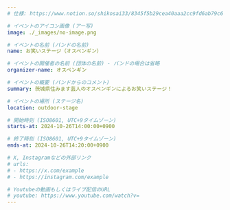 ```yaml
---
# 仕様: https://www.notion.so/shikosai33/8345f5b29cea40aaa2cc9fd6ab79c6a6?pvs=4#9ae1134163bc41fca64fb5161acf4e19

# イベントのアイコン画像 (アー写)
image: ./_images/no-image.png

# イベントの名前 (バンドの名前)
name: お笑いステージ（オスペンギン）

# イベントの開催者の名前 (団体の名前) - バンドの場合は省略
organizer-name: オスペンギン

# イベントの概要 (バンドからのコメント)
summary: 茨城県住みます芸人のオスペンギンによるお笑いステージ！

# イベントの場所 (ステージ名)
location: outdoor-stage

# 開始時刻 (ISO8601, UTC+9タイムゾーン)
starts-at: 2024-10-26T14:00:00+0900

# 終了時刻 (ISO8601, UTC+9タイムゾーン)
ends-at: 2024-10-26T14:20:00+0900

# X, Instagramなどの外部リンク
# urls:
# - https://x.com/example
# - https://instagram.com/example

# Youtubeの動画もしくはライブ配信のURL
# youtube: https://www.youtube.com/watch?v=
---
```

